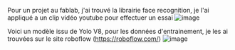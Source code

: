 Pour un projet  au fablab, j'ai trouvé la librairie face recognition, je l'ai appliqué a un clip vidéo youtube  pour effectuer un essai
![image](https://github.com/CedricChauvet/Computer_Vision/assets/16280142/eb37eda8-2b7c-4316-b84a-d6d0fc8ca20a)


Voici un modèle issu de Yolo V8, pour les données d'entrainement, je les ai trouvées  sur le site roboflow  (https://roboflow.com/)
![image](https://github.com/CedricChauvet/Computer_Vision/assets/16280142/6d93bb72-f356-44c1-abd1-00cc8260b4fd)


